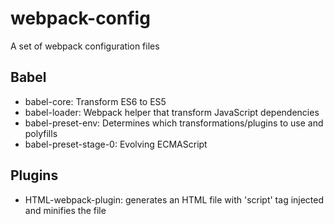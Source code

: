 # webpack-config
A set of webpack configuration files

## Babel
* babel-core: Transform ES6 to ES5
* babel-loader: Webpack helper that transform JavaScript dependencies 
* babel-preset-env: Determines which transformations/plugins to use and polyfills
* babel-preset-stage-0: Evolving ECMAScript
 
## Plugins
* HTML-webpack-plugin: generates an HTML file with 'script' tag injected and minifies the file